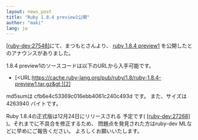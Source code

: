 ```yaml
---
layout: news_post
title: "Ruby 1.8.4 preview1公開"
author: "maki"
lang: ja
---
```


[\[ruby-dev:27548\]][1]にて、まつもとさんより、 [ruby 1.8.4 preview1][2]
を公開したとのアナウンスがありました。

1\.8.4 preview1のソースコードは以下のURLから入手可能です。

* [&lt;URL:https://cache.ruby-lang.org/pub/ruby/1.8/ruby-1.8.4-preview1.tar.gz&gt;][2]

md5sumは cfb6e4c53369c016ebb4061c240c493d です。 また、サイズは 4263940 バイトです。

Ruby 1.8.4の正式版は12月24日にリリースされる 予定です( [\[ruby-dev:27268\]][3]
)。それまでに不具合を修正するため、 問題点を発見された方はruby-dev MLなどに早めにご報告ください。 よろしくお願いいたします。



[1]: http://blade.nagaokaut.ac.jp/cgi-bin/scat.rb/ruby/ruby-dev/27548
[2]: https://cache.ruby-lang.org/pub/ruby/1.8/ruby-1.8.4-preview1.tar.gz
[3]: http://blade.nagaokaut.ac.jp/cgi-bin/scat.rb/ruby/ruby-dev/27268
